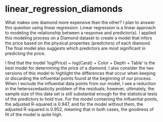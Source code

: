 # linear_regression_diamonds

What makes one diamond more expensive than the other? I plan to answer this question using linear regression. Linear regression is a linear approach to modeling the relationship between a response and predictor(s). I applied this modeling process on a Diamond dataset to create a model that infers the price based on the physical properties (predictors) of each diamond. The final model also suggests which predictors are most significant in predicting the price.

I find that the model ‘log(Price) ~ log(Carat) + Color + Depth + Table’ is the best model for determining the price of a diamond. I also consider the two versions of this model to highlight the differences that occur when keeping or discarding the influential points found at the beginning of our process. When I exclude the influential data points from our model, I see a reduction in the heteroscedasticity problem of the residuals; however, ultimately, the sample size of this data set is still substantial enough for the statistical tests of the predictors to hold true. For the model containing the influential points, the adjusted R-squared is 0.947, and for the model without them, the adjusted R-squared is 0.952, meaning that in both cases, the goodness of fit of the model is quite high.
